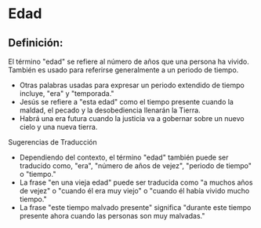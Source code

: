 # Edad

## Definición: 

El término "edad" se refiere al número de años que una persona ha vivido. También es usado para referirse generalmente a un periodo de tiempo.

* Otras palabras usadas para expresar un periodo extendido de tiempo incluye, "era" y "temporada."
* Jesús se refiere a "esta edad" como el tiempo presente cuando la maldad, el pecado y la desobediencia llenarán la Tierra.
* Habrá una era futura cuando la justicia va a gobernar sobre un nuevo cielo y una nueva tierra.

Sugerencias de Traducción

* Dependiendo del contexto, el término "edad" también puede ser traducido como, "era", "número de años de vejez", "periodo de tiempo" o "tiempo."
* La frase "en una vieja edad" puede ser traducida como "a muchos años de vejez" o "cuando él era muy viejo" o "cuando él había vivido mucho tiempo."
* La frase "este tiempo malvado presente" significa "durante este tiempo presente ahora cuando las personas son muy malvadas."

